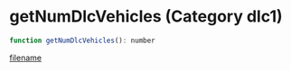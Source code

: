 # getNumDlcVehicles (Category dlc1)

```js
function getNumDlcVehicles(): number
```

[filename](getNumDlcVehicles_m.md ':include')